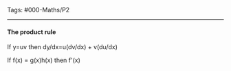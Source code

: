 Tags: #000-Maths/P2

---
#### The product rule
If y=uv then dy/dx=u(dv/dx) + v(du/dx)

If f(x) = g(x)h(x) then f'(x) 